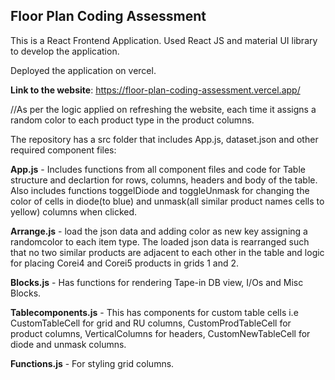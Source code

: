 ## Floor Plan Coding Assessment

This is a React Frontend Application. Used React JS and material UI library to develop the application.

Deployed the application on vercel.

**Link to the website**: https://floor-plan-coding-assessment.vercel.app/

//As per the logic applied on refreshing the website, each time it assigns a random color to each product type in the product columns. 

The repository has a src folder that includes App.js, dataset.json and other required component files:

**App.js** - Includes functions from all component files and code for Table structure and declartion for rows, columns, headers and body of the table. Also includes functions toggelDiode and toggleUnmask for changing the color of cells in diode(to blue) and unmask(all similar product names cells to yellow) columns when clicked.


**Arrange.js** - load the json data and adding color as new key assigning a randomcolor to each item type. The loaded json data is rearranged such that no two similar products are adjacent to each other in the table and logic for placing Corei4 and Corei5 products in grids 1 and 2.

**Blocks.js** - Has functions for rendering Tape-in DB view, I/Os and Misc Blocks.

**Tablecomponents.js** - This has components for custom table cells i.e CustomTableCell for grid and RU columns,  CustomProdTableCell for product columns, VerticalColumns for headers, CustomNewTableCell for diode and unmask columns.

**Functions.js** - For styling grid columns.
